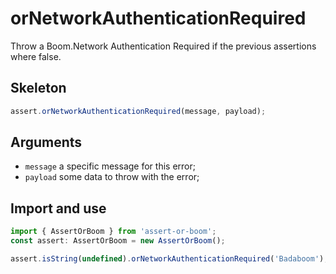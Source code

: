 # orNetworkAuthenticationRequired

Throw a Boom.Network Authentication Required if the previous assertions where false.

## Skeleton

```ts
assert.orNetworkAuthenticationRequired(message, payload);
```

## Arguments

- `message` a specific message for this error;
- `payload` some data to throw with the error;

## Import and use

```ts
import { AssertOrBoom } from 'assert-or-boom';
const assert: AssertOrBoom = new AssertOrBoom();

assert.isString(undefined).orNetworkAuthenticationRequired('Badaboom');
```
